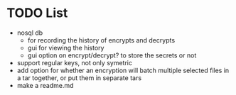 # TODO List

- nosql db
  - for recording the history of encrypts and decrypts
  - gui for viewing the history
  - gui option on encrypt/decrypt? to store the secrets or not
- support regular keys, not only symetric
- add option for whether an encryption will batch multiple selected files in a tar together, or put them in separate tars
- make a readme.md
